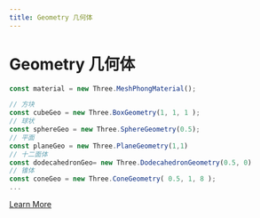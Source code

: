 ```yaml
---
title: Geometry 几何体
---
```


# Geometry 几何体

<div grid="~ cols-2 gap-4">
<div>

```javascript
const material = new Three.MeshPhongMaterial();

// 方块
const cubeGeo = new Three.BoxGeometry(1, 1, 1 );
// 球状
const sphereGeo = new Three.SphereGeometry(0.5);
// 平面
const planeGeo = new Three.PlaneGeometry(1,1)
// 十二面体
const dodecahedronGeo= new Three.DodecahedronGeometry(0.5, 0)
// 锥体
const coneGeo = new Three.ConeGeometry( 0.5, 1, 8 );
...
```

[Learn More](https://threejs.org/docs/index.html#api/en/geometries/BoxGeometry)
</div>

<div>
  <ThreeJs type="GEOMERTRY"  />
</div>

</div>

<!--
描述这个
-->
